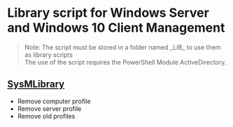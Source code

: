 # Library script for Windows Server and Windows 10 Client Management 

> Note: The script must be stored in a folder named \_LIB_ to use them as library scripts
> <br>The use of the script requires the PowerShell Module ActiveDirectory.

## [SysMLibrary](./SysMLibrary.ps1)

+ Remove computer profile
+ Remove server profile
+ Remove old profiles